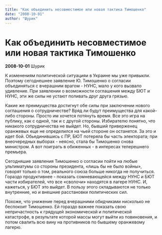 ```yaml
---
title: "Как объединить несовместимое или новая тактика Тимошенко"
date: "2008-10-01"
author: "Шурик"
---
```


# Как объединить несовместимое или новая тактика Тимошенко

**2008-10-01** Шурик

К изменениям политической ситуацияи в Украине мы уже привыкли. Поэтому сегоднешнее заявление Ю. Тимошенко о согласии объединяться с вчерашним врагом - НУНС, мало у кого вызвало удивление. При заявлении о возможности соглашения между БЮТ и НУНС, эти же силы не устают поливать друг друга грязью.

Какие же преимущества достигнут обе силы при заключении нового соглашения о сотрудничестве? Вряд ли будут преимущества для какой-либо стороны. Просто им хочется потянуть время. Все это игра на публику, как с одной, так и с другой стороны. Избирателю понятно, что никакого сотрудничества не выйдет. Но, бывший приверженец оранжевых еще не определился на чьей стороне он останется. За это и идет бой. Обьединившись с ПР, БЮТ потеряла бы часть электората; при внеочередных выборах - неясно, стала бы Тимошенко снова министром. А вот поиграть в обиженных - в интересах теперешнего премьера.

Сегодняшие заявления Тимошенко о согласии пойти на любые ультиматумы со стороны президента, «лишь бы не было войны», говорят только о том, реального союза больше никогда не получиться. Гораздо продуктивнее - показать сомневающейся между НУНС и БЮТ части избирателей, что все «сволочи» находятся в лагере НУНС. И, кажеться, у БЮТ это выйдет. В пользу этого складываются не только внутренние, но и внешние расстановки политических сил.

Похоже, что унижение перед вчерашними обидчиками нисколько не беспокоит Тимошенко. Ей гораздо важнее показать свою непричастность к грядущей экономической и политической катастрофе, в результате которой массы могут выйти из повиновения, и потом свалить всю вину на противников по бывшему оранжевому лагерю.